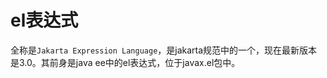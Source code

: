 # el表达式

全称是`Jakarta Expression Language`，是jakarta规范中的一个，现在最新版本是3.0。其前身是java ee中的el表达式，位于javax.el包中。
